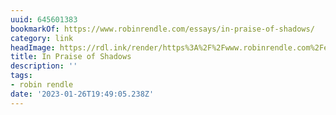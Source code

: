```yaml
---
uuid: 645601383
bookmarkOf: https://www.robinrendle.com/essays/in-praise-of-shadows/
category: link
headImage: https://rdl.ink/render/https%3A%2F%2Fwww.robinrendle.com%2Fessays%2Fin-praise-of-shadows%2F
title: In Praise of Shadows
description: ''
tags:
- robin rendle
date: '2023-01-26T19:49:05.238Z'
---
```



